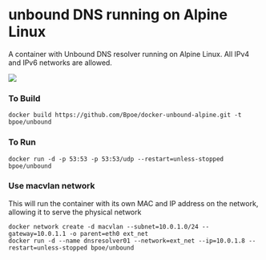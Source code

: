 # unbound DNS running on Alpine Linux
A container with Unbound DNS resolver running on Alpine Linux. All IPv4 and IPv6 networks are allowed.

[![](https://img.shields.io/docker/pulls/bpoe/unbound.svg)](https://hub.docker.com/r/bpoe/unbound)

### To Build
```
docker build https://github.com/Bpoe/docker-unbound-alpine.git -t bpoe/unbound
```

### To Run
```
docker run -d -p 53:53 -p 53:53/udp --restart=unless-stopped bpoe/unbound
```

### Use macvlan network
This will run the container with its own MAC and IP address on the network, allowing it to serve the physical network
```
docker network create -d macvlan --subnet=10.0.1.0/24 --gateway=10.0.1.1 -o parent=eth0 ext_net
docker run -d --name dnsresolver01 --network=ext_net --ip=10.0.1.8 --restart=unless-stopped bpoe/unbound
```
